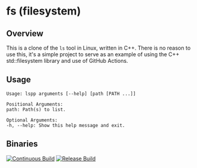 # fs (filesystem)

## Overview
This is a clone of the `ls` tool in Linux, written in C++. There is no reason to use this, it's a simple project to serve as an example of using the C++ std::filesystem library and use of GitHub Actions.

## Usage
```
Usage: lspp arguments [--help] [path [PATH ...]]

Positional Arguments:
path: Path(s) to list.

Optional Arguments:
-h, --help: Show this help message and exit.
```

## Binaries
[![Continuous Build](https://github.com/pmann84/fs/actions/workflows/windows_latest.yml/badge.svg)](https://github.com/pmann84/fs/actions/workflows/continuous_build.yml)
[![Release Build](https://github.com/pmann84/fs/actions/workflows/windows_release.yml/badge.svg)](https://github.com/pmann84/fs/actions/workflows/release_build.yml)
